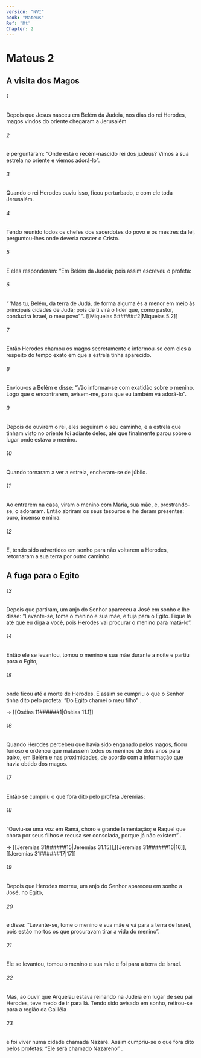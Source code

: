 ```yaml
---
version: "NVI"
book: "Mateus"
Ref: "Mt"
Chapter: 2
---
```


# Mateus 2
## A visita dos Magos
###### 1
Depois que Jesus nasceu em Belém da Judeia, nos dias do rei Herodes, magos vindos do oriente chegaram a Jerusalém
###### 2
e perguntaram: “Onde está o recém-nascido rei dos judeus? Vimos a sua estrela no oriente e viemos adorá-lo”.
###### 3
Quando o rei Herodes ouviu isso, ficou perturbado, e com ele toda Jerusalém.
###### 4
Tendo reunido todos os chefes dos sacerdotes do povo e os mestres da lei, perguntou-lhes onde deveria nascer o Cristo.
###### 5
E eles responderam: “Em Belém da Judeia; pois assim escreveu o profeta:
###### 6
“ ‘Mas tu, Belém, da terra de Judá, de forma alguma és a menor em meio às principais cidades de Judá; pois de ti virá o líder que, como pastor, conduzirá Israel, o meu povo’ ”.
[[Miqueias 5######2|Miqueias 5.2]]
###### 7
Então Herodes chamou os magos secretamente e informou-se com eles a respeito do tempo exato em que a estrela tinha aparecido.
###### 8
Enviou-os a Belém e disse: “Vão informar-se com exatidão sobre o menino. Logo que o encontrarem, avisem-me, para que eu também vá adorá-lo”.
###### 9
Depois de ouvirem o rei, eles seguiram o seu caminho, e a estrela que tinham visto no oriente foi adiante deles, até que finalmente parou sobre o lugar onde estava o menino.
###### 10
Quando tornaram a ver a estrela, encheram-se de júbilo.
###### 11
Ao entrarem na casa, viram o menino com Maria, sua mãe, e, prostrando-se, o adoraram. Então abriram os seus tesouros e lhe deram presentes: ouro, incenso e mirra.
###### 12
 E, tendo sido advertidos em sonho para não voltarem a Herodes, retornaram a sua terra por outro caminho.
## A fuga para o Egito
###### 13
Depois que partiram, um anjo do Senhor apareceu a José em sonho e lhe disse: “Levante-se, tome o menino e sua mãe, e fuja para o Egito. Fique lá até que eu diga a você, pois Herodes vai procurar o menino para matá-lo”.
###### 14
Então ele se levantou, tomou o menino e sua mãe durante a noite e partiu para o Egito,
###### 15
onde ficou até a morte de Herodes. E assim se cumpriu o que o Senhor tinha dito pelo profeta: “Do Egito chamei o meu filho” .

→ [[Oséias 11######1|Oséias 11.1]]

###### 16
Quando Herodes percebeu que havia sido enganado pelos magos, ficou furioso e ordenou que matassem todos os meninos de dois anos para baixo, em Belém e nas proximidades, de acordo com a informação que havia obtido dos magos.
###### 17
Então se cumpriu o que fora dito pelo profeta Jeremias:
###### 18
“Ouviu-se uma voz em Ramá, choro e grande lamentação; é Raquel que chora por seus filhos e recusa ser consolada, porque já não existem” .

→ [[Jeremias 31######15|Jeremias 31.15]],[[Jeremias 31######16|16]],[[Jeremias 31######17|17]]

###### 19
Depois que Herodes morreu, um anjo do Senhor apareceu em sonho a José, no Egito,
###### 20
e disse: “Levante-se, tome o menino e sua mãe e vá para a terra de Israel, pois estão mortos os que procuravam tirar a vida do menino”.
###### 21
Ele se levantou, tomou o menino e sua mãe e foi para a terra de Israel.
###### 22
Mas, ao ouvir que Arquelau estava reinando na Judeia em lugar de seu pai Herodes, teve medo de ir para lá. Tendo sido avisado em sonho, retirou-se para a região da Galiléia
###### 23
e foi viver numa cidade chamada Nazaré. Assim cumpriu-se o que fora dito pelos profetas: “Ele será chamado Nazareno” .
